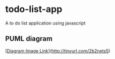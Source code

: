 # todo-list-app
A to do list application using javascript

## PUML diagram
[[Diagram Image Link](http://tinyurl.com/2b2nets5)](http://tinyurl.com/2b2nets5)